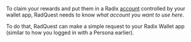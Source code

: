 To claim your rewards and put them in a Radix [account](?glossaryAnchor=accounts) controlled by your wallet app, RadQuest needs to know _what account you want to use here_.

To do that, RadQuest can make a simple request to your Radix Wallet app (similar to how you logged in with a Persona earlier).
